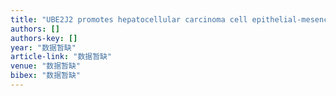 ```yaml
---
title: "UBE2J2 promotes hepatocellular carcinoma cell epithelial-mesenchymal transition and invasion in vitro"
authors: []
authors-key: []
year: "数据暂缺"
article-link: "数据暂缺"
venue: "数据暂缺"
bibex: "数据暂缺"
---
```

